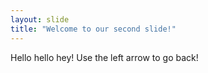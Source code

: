```yaml
---
layout: slide
title: "Welcome to our second slide!"
---
```

Hello hello hey!
Use the left arrow to go back!

